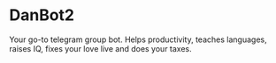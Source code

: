 # DanBot2
Your go-to telegram group bot. Helps productivity, teaches languages, raises IQ, fixes your love live and does your taxes.
